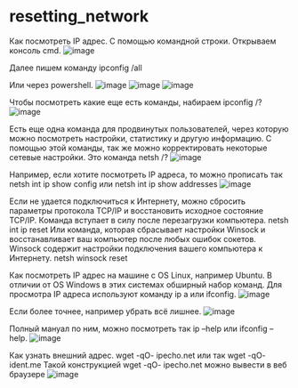 # resetting_network
Как посмотреть IP адрес. С помощью командной строки.
Открываем консоль cmd.
![image](https://github.com/tvgVita69/resetting_network/assets/98489171/3c023254-0faa-4920-8f7b-3c65f339c635)
 
Далее пишем команду ipconfig /all
 
Или через powershell. 
![image](https://github.com/tvgVita69/resetting_network/assets/98489171/a686c08a-dd22-49af-aaf9-b010d624d85a)
![image](https://github.com/tvgVita69/resetting_network/assets/98489171/8d988836-bbb9-46c0-b078-0103650c49c4)
![image](https://github.com/tvgVita69/resetting_network/assets/98489171/8c8369a0-c874-44eb-93be-ade0b276ad4d)
 
 
Чтобы посмотреть какие еще есть команды, набираем ipconfig /?
![image](https://github.com/tvgVita69/resetting_network/assets/98489171/f5089add-8093-4c0e-bc7e-1de4fa3143c5)
 
Есть еще одна команда для продвинутых пользователей, через которую можно посмотреть настройки, статистику и другую информацию. С помощью этой команды, так же можно корректировать некоторые сетевые настройки.  Это команда netsh /?
![image](https://github.com/tvgVita69/resetting_network/assets/98489171/23a07a95-dc89-4d81-90c1-949065633a8d)

 
Например, если хотите посмотреть IP адреса, то можно прописать так
netsh int ip show config или  netsh int ip show addresses
![image](https://github.com/tvgVita69/resetting_network/assets/98489171/eac3a953-d93f-4812-8f9f-d3ca7d02e4ad)
 
Если не удается подключиться к Интернету, можно сбросить параметры протокола TCP/IP и восстановить исходное состояние TCP/IP. Команда вступает в силу после перезагрузки компьютера.
netsh int ip reset 
Или команда, которая сбрасывает настройки Winsock и восстанавливает ваш компьютер после любых ошибок сокетов. Winsock содержит настройки подключения вашего компьютера к Интернету.
netsh winsock reset

Как посмотреть IP адрес на машине с OS Linux, например Ubuntu.
В отличии от OS Windows в этих системах обширный набор команд.
Для просмотра IP адреса используют команду ip a или ifconfig.
![image](https://github.com/tvgVita69/resetting_network/assets/98489171/304aae1f-15ef-497d-abfc-8c2ed0b5b23e)
  
Если более точнее, например убрать всё лишнее.
![image](https://github.com/tvgVita69/resetting_network/assets/98489171/4a796130-cce6-4fc8-a554-0d55dcba29ac)
 
Полный мануал по ним, можно посмотреть так ip –help или ifconfig –help.
![image](https://github.com/tvgVita69/resetting_network/assets/98489171/d3385783-b9b8-40c3-a11e-174ccb3298d6)
 
Как узнать внешний адрес.
wget -qO- ipecho.net или так wget -qO- ident.me
Такой конструкцией wget -qO- ipecho.net можно вывести в веб браузере 
![image](https://github.com/tvgVita69/resetting_network/assets/98489171/288fb4ef-5c4c-4a9c-bde0-c6086a245182)
 


